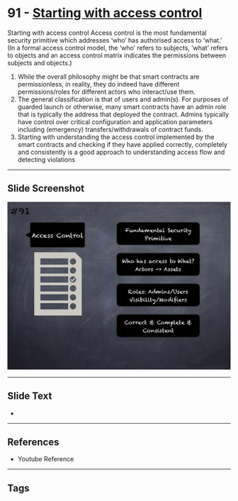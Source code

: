 
# 91 - [Starting with access control](./Starting%20with%20access%20control.md)

Starting with access control Access control is the most fundamental security primitive which addresses ‘who’ has authorised access to ‘what.’ (In a formal access control model, the ‘who’ refers to subjects, ’what’ refers to objects and an access control matrix indicates the permissions between subjects and objects.)


1.  While the overall philosophy might be that smart contracts are permissionless, in reality, they do indeed have different permissions/roles for different actors who interact/use them.
2.  The general classification is that of users and admin(s). For purposes of guarded launch or otherwise, many smart contracts have an admin role that is typically the address that deployed the contract. Admins typically have control over critical configuration and application parameters including (emergency) transfers/withdrawals of contract funds.
3.  Starting with understanding the access control implemented by the smart contracts and checking if they have applied correctly, completely and consistently is a good approach to understanding access flow and detecting violations


___
## Slide Screenshot
![091.png](../../images/6.Audit%20Techniques%20and%20Tools%20101/091.png)
___
## Slide Text
- 
___
## References
- Youtube Reference
___
## Tags
